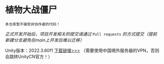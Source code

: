# 植物大战僵尸  

`本仓库暂不接受非协作者的代码！`

*正式开发开始后，项目开发相关的提交请通过* `Pull requests` *的方式提交（提前新建分支避免在main上开发后难以迁移）*

Unity版本：2022.3.60f1  [下载链接>>>](https://unity.com/releases/editor/whats-new/2022.3.60)
（需要使用中国境外服务器的VPN，否则会跳转UnityCN官方！）  
